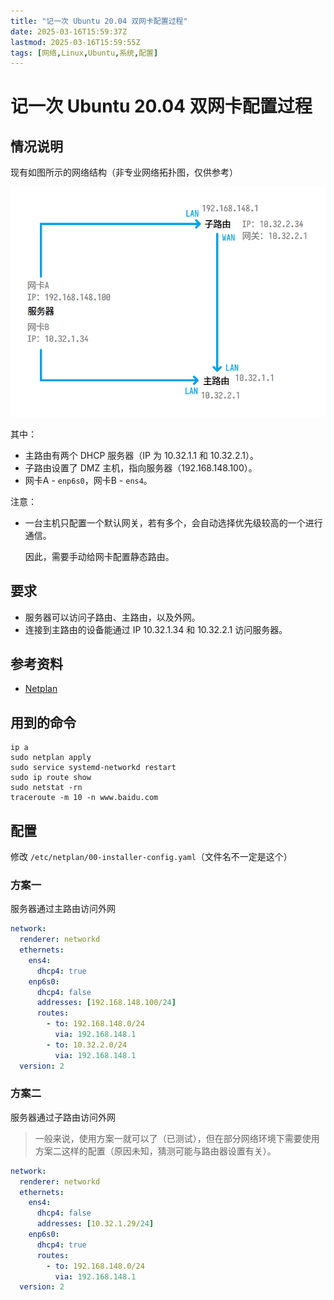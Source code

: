 ```yaml
---
title: "记一次 Ubuntu 20.04 双网卡配置过程"
date: 2025-03-16T15:59:37Z
lastmod: 2025-03-16T15:59:55Z
tags: [网络,Linux,Ubuntu,系统,配置]
---
```


# 记一次 Ubuntu 20.04 双网卡配置过程

## 情况说明

现有如图所示的网络结构（非专业网络拓扑图，仅供参考）

![网络结构](assets/network-asset-01-20250316155958-gldjlz4.png "网络结构")

其中：

- 主路由有两个 DHCP 服务器（IP 为 10.32.1.1 和 10.32.2.1）。
- 子路由设置了 DMZ 主机，指向服务器（192.168.148.100）。
- 网卡A - `enp6s0`​，网卡B - `ens4`。

注意：

- 一台主机只配置一个默认网关，若有多个，会自动选择优先级较高的一个进行通信。

  因此，需要手动给网卡配置静态路由。

## 要求

- 服务器可以访问子路由、主路由，以及外网。
- 连接到主路由的设备能通过 IP 10.32.1.34 和 10.32.2.1 访问服务器。

## 参考资料

- [Netplan](https://netplan.io/reference/)

## 用到的命令

```text
ip a
sudo netplan apply
sudo service systemd-networkd restart
sudo ip route show
sudo netstat -rn
traceroute -m 10 -n www.baidu.com
```

## 配置

修改 `/etc/netplan/00-installer-config.yaml`（文件名不一定是这个）

### 方案一

服务器通过主路由访问外网

```yaml
network:
  renderer: networkd
  ethernets:
    ens4:
      dhcp4: true
    enp6s0:
      dhcp4: false
      addresses: [192.168.148.100/24]
      routes:
        - to: 192.168.148.0/24
          via: 192.168.148.1
        - to: 10.32.2.0/24
          via: 192.168.148.1
  version: 2
```

### 方案二

服务器通过子路由访问外网

> 一般来说，使用方案一就可以了（已测试），但在部分网络环境下需要使用方案二这样的配置（原因未知，猜测可能与路由器设置有关）。

```yaml
network:
  renderer: networkd
  ethernets:
    ens4:
      dhcp4: false
      addresses: [10.32.1.29/24]
    enp6s0:
      dhcp4: true
      routes:
        - to: 192.168.148.0/24
          via: 192.168.148.1
  version: 2
```

‍
